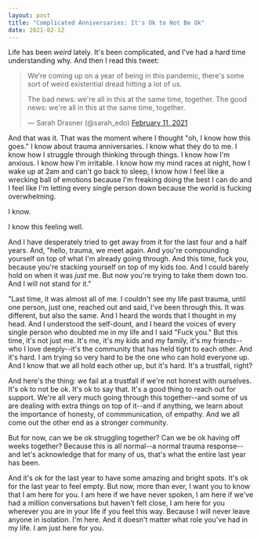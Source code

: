 ```yaml
---
layout: post
title: "Complicated Anniversaries: It's Ok to Not Be Ok"
date: 2021-02-12
---
```


Life has been _weird_ lately. It's been complicated, and I've had a hard time understanding why. And then I read this tweet: 

<blockquote class="twitter-tweet"><p lang="en" dir="ltr">We're coming up on a year of being in this pandemic, there's some sort of weird existential dread hitting a lot of us.

The bad news: we're all in this at the same time, together. The good news: we're all in this at the same time, together.</p>&mdash; Sarah Drasner (@sarah_edo) <a href="https://twitter.com/sarah_edo/status/1360023399104274433">February 11, 2021</a></blockquote> <script async src="https://platform.twitter.com/widgets.js" charset="utf-8"></script>

And that was it. That was the moment where I thought "oh, I know how this goes." I know about trauma anniversaries. I know what they do to me. I know how I struggle through thinking through things. I know how I'm anxious. I know how I'm irritable. I know how my mind races at night, how I wake up at 2am and can't go back to sleep, I know how I feel like a wrecking ball of emotions because I'm freaking doing the best I can do and I feel like I'm letting every single person down because the world is fucking overwhelming. 

I know.

I know this feeling  well.

And I have desperately tried to get away from it for the last four and a half years. And, "hello, trauma, we meet again. And you're compounding yourself on top of what I'm already going through. And this time, fuck you, because you're stacking yourself on top of my kids too. And I could barely hold on when it was _just_ me. But now you're trying to take them down too. And I will not stand for it."

"Last time, it was almost all of me. I couldn't see my life past trauma, until one person, just one, reached out and said, I've been through this. It was different, but also the same. And I heard the words that I thought in my head. And I understood the self-dount, and I heard the voices of every single person who doubted me in my life and I said "Fuck you." But this time, it's not just me. It's me, it's my kids and my family, it's my friends--who I love deeply--it's the community that has held tight to each other. And it's hard. I am trying so very hard to be the one who can hold everyone up. And I know that we all hold each other up, but it's hard. It's a trustfall, right?

And here's the thing: we fail at a trustfall if we're not honest with ourselves. It's ok to not be ok. It's ok to say that. It's a good thing to reach out for support. We're all very much going through this together--and some of us are dealing with extra things on top of it--and if anything, we learn about the importance of honesty, of commmunication, of empathy. And we all come out the other end as a stronger community.

But for now, can we be ok struggling together? Can we be ok having off weeks together? Because this is all normal--a normal trauma response--and let's acknowledge that for many of us, that's what the entire last year has been.

And it's ok for the last year to have some amazing and bright spots. It's ok for the last year to feel empty. But now, more than ever, I want you to know that I am here for you. I am here if we have never spoken, I am here if we've had a million conversations but haven't felt close, I am here for you wherever you are in your life if you feel this way. Because I will never leave anyone in isolation. I'm here. And it doesn't matter what role you've had in my life. I am just here for you.  